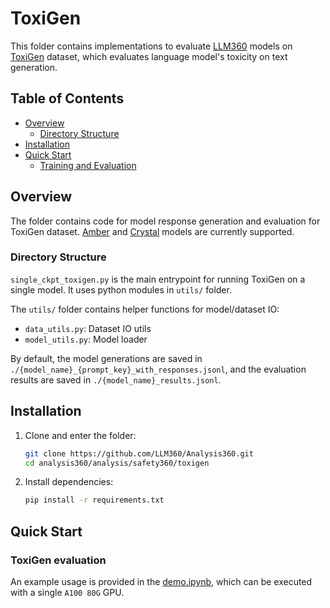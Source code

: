 # ToxiGen
This folder contains implementations to evaluate [LLM360](https://github.com/LLM360) models on [ToxiGen](https://arxiv.org/abs/2203.09509) dataset, which evaluates language model's toxicity on text generation.

## Table of Contents 
- [Overview](#overview)
  - [Directory Structure](#directory-structure)
- [Installation](#installation)
- [Quick Start](#quick-start)
  - [Training and Evaluation](#training-and-evaluation)

## Overview

The folder contains code for model response generation and evaluation for ToxiGen dataset. [Amber](https://huggingface.co/collections/LLM360/amber-65e7333ff73c7bbb014f2f2f) and [Crystal](https://huggingface.co/collections/LLM360/crystal-65e733d14e6a0786c4f5a606) models are currently supported. 

### Directory Structure

``single_ckpt_toxigen.py`` is the main entrypoint for running ToxiGen on a single model. It uses python modules in ``utils/`` folder.

The ``utils/`` folder contains helper functions for model/dataset IO:
- ``data_utils.py``: Dataset IO utils
- ``model_utils.py``: Model loader

By default, the model generations are saved in ``./{model_name}_{prompt_key}_with_responses.jsonl``, and the evaluation results are saved in ``./{model_name}_results.jsonl``.

## Installation
1. Clone and enter the folder:
    ```bash
    git clone https://github.com/LLM360/Analysis360.git
    cd analysis360/analysis/safety360/toxigen
    ```
1. Install dependencies:
    ```bash
    pip install -r requirements.txt
    ```

## Quick Start

### ToxiGen evaluation
An example usage is provided in the [demo.ipynb](demo.ipynb), which can be executed with a single ``A100 80G`` GPU.